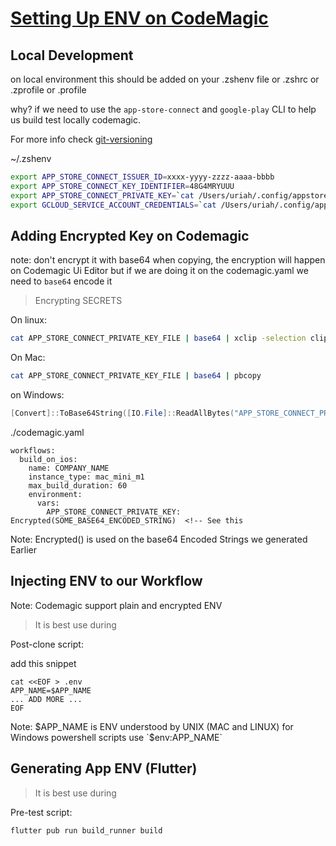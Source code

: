 # [Setting Up ENV on CodeMagic](https://docs.codemagic.io/yaml-basic-configuration/configuring-environment-variables/)


## Local Development

on local environment this should be added on your .zshenv file or .zshrc or .zprofile or .profile

why? if we need to use the `app-store-connect` and `google-play`  CLI to help us build test locally codemagic.

For more info check [git-versioning](./git_versioning.md)

~/.zshenv
```sh
export APP_STORE_CONNECT_ISSUER_ID=xxxx-yyyy-zzzz-aaaa-bbbb
export APP_STORE_CONNECT_KEY_IDENTIFIER=48G4MRYUUU
export APP_STORE_CONNECT_PRIVATE_KEY=`cat /Users/uriah/.config/appstore-connect/AuthKey_48G4MRYUUU.p8`
export GCLOUD_SERVICE_ACCOUNT_CREDENTIALS=`cat /Users/uriah/.config/appstore-connect/play-integrity-kgxfuo0pwpm6mkb-54112fd2ad11.json`
```


## Adding Encrypted Key on Codemagic

note: don't encrypt it with base64 when copying, the encryption will happen on Codemagic Ui Editor but if we are doing it on the codemagic.yaml we need to `base64` encode it


> Encrypting SECRETS

On linux:
```sh
cat APP_STORE_CONNECT_PRIVATE_KEY_FILE | base64 | xclip -selection clipboard
```

On Mac:
```sh
cat APP_STORE_CONNECT_PRIVATE_KEY_FILE | base64 | pbcopy
```

on Windows:

```powershell
[Convert]::ToBase64String([IO.File]::ReadAllBytes("APP_STORE_CONNECT_PRIVATE_KEY_FILE")) | Set-Clipboard
```

./codemagic.yaml
```
workflows:
  build_on_ios:
    name: COMPANY_NAME
    instance_type: mac_mini_m1
    max_build_duration: 60
    environment:
      vars:
        APP_STORE_CONNECT_PRIVATE_KEY: Encrypted(SOME_BASE64_ENCODED_STRING)  <!-- See this
```

Note: Encrypted() is used on the base64 Encoded Strings we generated Earlier

## Injecting ENV to our Workflow

Note: Codemagic support plain and encrypted ENV

> It is best use during

Post-clone script:

add this snippet
```
cat <<EOF > .env
APP_NAME=$APP_NAME
... ADD MORE ...
EOF
```

Note: $APP_NAME is ENV understood by UNIX (MAC and LINUX) for Windows powershell scripts use `$env:APP_NAME`


## Generating App ENV (Flutter)

> It is best use during

Pre-test script:
```
flutter pub run build_runner build
```